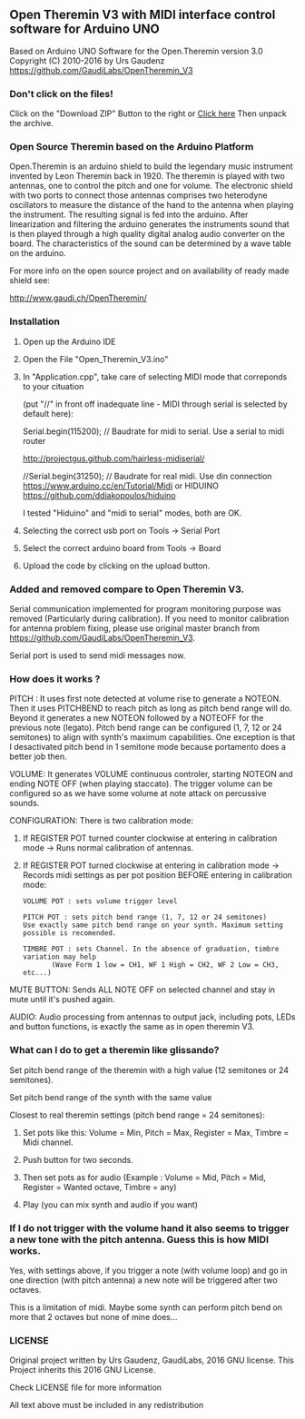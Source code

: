 ## Open Theremin V3 with MIDI interface control software for Arduino UNO 

Based on Arduino UNO Software for the Open.Theremin version 3.0  Copyright (C) 2010-2016 by Urs Gaudenz
https://github.com/GaudiLabs/OpenTheremin_V3

### Don't click on the files!
Click on the "Download ZIP" Button to the right or [Click here](https://github.com/GaudiLabs/OpenTheremin_V3/archive/master.zip) 
Then unpack the archive.

### Open Source Theremin based on the Arduino Platform

Open.Theremin is an arduino shield to build the legendary music instrument invented by Leon Theremin back in 1920. The theremin is played with two antennas, one to control the pitch and one for volume. The electronic shield with two ports to connect those antennas comprises two heterodyne oscillators to measure the distance of the hand to the antenna when playing the instrument. The resulting signal is fed into the arduino. After linearization and filtering the arduino generates the instruments sound that is then played through a high quality digital analog audio converter on the board. The characteristics of the sound can be determined by a wave table on the arduino.

For more info on the open source project and on availability of ready made shield see:

http://www.gaudi.ch/OpenTheremin/

### Installation
1. Open up the Arduino IDE
2. Open the File "Open_Theremin_V3.ino"
3. In "Application.cpp", take care of selecting MIDI mode that correponds to your cituation

	(put "//" in front off inadequate line - MIDI through serial is selected by default here):

   Serial.begin(115200); // Baudrate for midi to serial. Use a serial to midi router 
   
  	http://projectgus.github.com/hairless-midiserial/
  
   //Serial.begin(31250); // Baudrate for real midi. 
   Use din connection https://www.arduino.cc/en/Tutorial/Midi 
   or HIDUINO https://github.com/ddiakopoulos/hiduino

   I tested "Hiduino" and "midi to serial" modes, both are OK.
4. Selecting the correct usb port on Tools -> Serial Port
5. Select the correct arduino board from Tools -> Board
6. Upload the code by clicking on the upload button.

### Added and removed compare to Open Theremin V3. 
Serial communication implemented for program monitoring purpose was removed (Particularly during calibration).
If you need to monitor calibration for antenna problem fixing, please use original master branch from 
https://github.com/GaudiLabs/OpenTheremin_V3. 

Serial port is used to send midi messages now. 

### How does it works ? 





PITCH : 
It uses first note detected at volume rise to generate a NOTEON. 
Then it uses PITCHBEND to reach pitch as long as pitch bend range will do. 
Beyond it generates a new NOTEON  followed by a NOTEOFF for the previous note (legato). 
Pitch bend range can be configured (1, 7, 12 or 24 semitones) to align with synth's maximum capabilities.
One exception is that I desactivated pitch bend in 1 semitone mode because portamento does a better job then. 

VOLUME: 
It generates VOLUME continuous controler, starting NOTEON and ending NOTE OFF (when playing staccato). 
The trigger volume can be configured so as we have some volume at note attack on percussive sounds. 

CONFIGURATION: 
There is two calibration mode: 
 1. If REGISTER POT turned counter clockwise at entering in calibration mode 
         -> Runs normal calibration of antennas.
         
 2. If REGISTER POT turned clockwise at entering in calibration mode 
         -> Records midi settings as per pot position BEFORE entering in calibration mode:
           
		VOLUME POT : sets volume trigger level
  
		PITCH POT : sets pitch bend range (1, 7, 12 or 24 semitones) 
		Use exactly same pitch bend range on your synth. Maximum setting possible is recomended. 
  
		TIMBRE POT : sets Channel. In the absence of graduation, timbre variation may help 
               (Wave Form 1 low = CH1, WF 1 High = CH2, WF 2 Low = CH3, etc...)
               
MUTE BUTTON: 
Sends ALL NOTE OFF on selected channel and stay in mute until it's pushed again.  

AUDIO: 
Audio processing from antennas to output jack, including pots, LEDs and button functions, is exactly the same as in open theremin V3.  

### What can I do to get a theremin like glissando?

Set pitch bend range of the theremin with a high value (12 semitones or 24 semitones).

Set pitch bend range of the synth with the same value

Closest to real theremin settings (pitch bend range = 24 semitones):

  1. Set pots like this: Volume = Min, Pitch = Max, Register = Max, Timbre = Midi channel.

  2. Push button for two seconds.

  3. Then set pots as for audio (Example : Volume = Mid, Pitch = Mid, Register = Wanted octave, Timbre = any)

  4. Play (you can mix synth and audio if you want)

 

### If I do not trigger with the volume hand it also seems to trigger a new tone with the pitch antenna. Guess this is how MIDI works.

Yes, with settings above, if you trigger a note (with volume loop) and go in one direction (with pitch antenna) a new note will be triggered after two octaves.

This is a limitation of midi. Maybe some synth can perform pitch bend on more that 2 octaves but none of mine does...

### LICENSE
Original project written by Urs Gaudenz, GaudiLabs, 2016
GNU license. This Project inherits this 2016 GNU License. 

 Check LICENSE file for more information

All text above must be included in any redistribution

